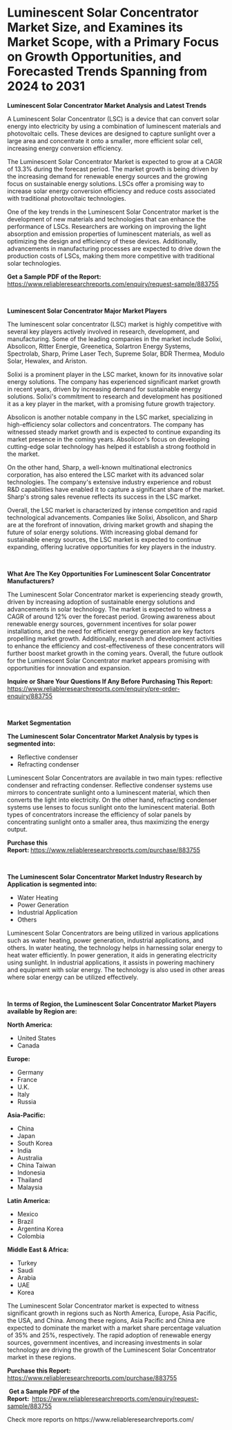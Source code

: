 <p><h1>Luminescent Solar Concentrator Market Size, and Examines its Market Scope, with a Primary Focus on Growth Opportunities, and Forecasted Trends Spanning from 2024 to 2031</h1></p><p><strong>Luminescent Solar Concentrator Market Analysis and Latest Trends</strong></p>
<p><p>A Luminescent Solar Concentrator (LSC) is a device that can convert solar energy into electricity by using a combination of luminescent materials and photovoltaic cells. These devices are designed to capture sunlight over a large area and concentrate it onto a smaller, more efficient solar cell, increasing energy conversion efficiency.</p><p>The Luminescent Solar Concentrator Market is expected to grow at a CAGR of 13.3% during the forecast period. The market growth is being driven by the increasing demand for renewable energy sources and the growing focus on sustainable energy solutions. LSCs offer a promising way to increase solar energy conversion efficiency and reduce costs associated with traditional photovoltaic technologies.</p><p>One of the key trends in the Luminescent Solar Concentrator market is the development of new materials and technologies that can enhance the performance of LSCs. Researchers are working on improving the light absorption and emission properties of luminescent materials, as well as optimizing the design and efficiency of these devices. Additionally, advancements in manufacturing processes are expected to drive down the production costs of LSCs, making them more competitive with traditional solar technologies.</p></p>
<p><strong>Get a Sample PDF of the Report:&nbsp;</strong> <a href="https://www.reliableresearchreports.com/enquiry/request-sample/883755">https://www.reliableresearchreports.com/enquiry/request-sample/883755</a></p>
<p>&nbsp;</p>
<p><strong>Luminescent Solar Concentrator Major Market Players</strong></p>
<p><p>The luminescent solar concentrator (LSC) market is highly competitive with several key players actively involved in research, development, and manufacturing. Some of the leading companies in the market include Solixi, Absolicon, Ritter Energie, Greenetica, Solartron Energy Systems, Spectrolab, Sharp, Prime Laser Tech, Supreme Solar, BDR Thermea, Modulo Solar, Hewalex, and Ariston.</p><p>Solixi is a prominent player in the LSC market, known for its innovative solar energy solutions. The company has experienced significant market growth in recent years, driven by increasing demand for sustainable energy solutions. Solixi's commitment to research and development has positioned it as a key player in the market, with a promising future growth trajectory.</p><p>Absolicon is another notable company in the LSC market, specializing in high-efficiency solar collectors and concentrators. The company has witnessed steady market growth and is expected to continue expanding its market presence in the coming years. Absolicon's focus on developing cutting-edge solar technology has helped it establish a strong foothold in the market.</p><p>On the other hand, Sharp, a well-known multinational electronics corporation, has also entered the LSC market with its advanced solar technologies. The company's extensive industry experience and robust R&D capabilities have enabled it to capture a significant share of the market. Sharp's strong sales revenue reflects its success in the LSC market.</p><p>Overall, the LSC market is characterized by intense competition and rapid technological advancements. Companies like Solixi, Absolicon, and Sharp are at the forefront of innovation, driving market growth and shaping the future of solar energy solutions. With increasing global demand for sustainable energy sources, the LSC market is expected to continue expanding, offering lucrative opportunities for key players in the industry.</p></p>
<p>&nbsp;</p>
<p><strong>What Are The Key Opportunities For Luminescent Solar Concentrator Manufacturers?</strong></p>
<p><p>The Luminescent Solar Concentrator market is experiencing steady growth, driven by increasing adoption of sustainable energy solutions and advancements in solar technology. The market is expected to witness a CAGR of around 12% over the forecast period. Growing awareness about renewable energy sources, government incentives for solar power installations, and the need for efficient energy generation are key factors propelling market growth. Additionally, research and development activities to enhance the efficiency and cost-effectiveness of these concentrators will further boost market growth in the coming years. Overall, the future outlook for the Luminescent Solar Concentrator market appears promising with opportunities for innovation and expansion.</p></p>
<p><strong>Inquire or Share Your Questions If Any Before Purchasing This Report:</strong> <a href="https://www.reliableresearchreports.com/enquiry/pre-order-enquiry/883755">https://www.reliableresearchreports.com/enquiry/pre-order-enquiry/883755</a></p>
<p>&nbsp;</p>
<p><strong>Market Segmentation</strong></p>
<p><strong>The Luminescent Solar Concentrator Market Analysis by types is segmented into:</strong></p>
<p><ul><li>Reflective condenser</li><li>Refracting condenser</li></ul></p>
<p><p>Luminescent Solar Concentrators are available in two main types: reflective condenser and refracting condenser. Reflective condenser systems use mirrors to concentrate sunlight onto a luminescent material, which then converts the light into electricity. On the other hand, refracting condenser systems use lenses to focus sunlight onto the luminescent material. Both types of concentrators increase the efficiency of solar panels by concentrating sunlight onto a smaller area, thus maximizing the energy output.</p></p>
<p><strong>Purchase this Report:&nbsp;</strong><a href="https://www.reliableresearchreports.com/purchase/883755">https://www.reliableresearchreports.com/purchase/883755</a></p>
<p>&nbsp;</p>
<p><strong>The Luminescent Solar Concentrator Market Industry Research by Application is segmented into:</strong></p>
<p><ul><li>Water Heating</li><li>Power Generation</li><li>Industrial Application</li><li>Others</li></ul></p>
<p><p>Luminescent Solar Concentrators are being utilized in various applications such as water heating, power generation, industrial applications, and others. In water heating, the technology helps in harnessing solar energy to heat water efficiently. In power generation, it aids in generating electricity using sunlight. In industrial applications, it assists in powering machinery and equipment with solar energy. The technology is also used in other areas where solar energy can be utilized effectively.</p></p>
<p>&nbsp;</p>
<p><strong>In terms of Region, the Luminescent Solar Concentrator Market Players available by Region are:</strong></p>
<p>
    <p> <strong> North America: </strong>
        <ul>
            <li>United States</li>
            <li>Canada</li>
        </ul>
        </p> 
    <p> <strong> Europe: </strong>
        <ul>
            <li>Germany</li>
            <li>France</li>
            <li>U.K.</li>
            <li>Italy</li>
            <li>Russia</li>
        </ul>
        </p> 
    <p> <strong> Asia-Pacific: </strong>
        <ul>
            <li>China</li>
            <li>Japan</li>
            <li>South Korea</li>
            <li>India</li>
            <li>Australia</li>
            <li>China Taiwan</li>
            <li>Indonesia</li>
            <li>Thailand</li>
            <li>Malaysia</li>
        </ul>
        </p> 
    <p> <strong> Latin America: </strong>
        <ul>
            <li>Mexico</li>
            <li>Brazil</li>
            <li>Argentina Korea</li>
            <li>Colombia</li>
        </ul>
        </p> 
    <p> <strong> Middle East & Africa: </strong>
        <ul>
            <li>Turkey</li>
            <li>Saudi</li>
            <li>Arabia</li>
            <li>UAE</li>
            <li>Korea</li>
        </ul>
    </p>
    </p>
<p><p>The Luminescent Solar Concentrator market is expected to witness significant growth in regions such as North America, Europe, Asia Pacific, the USA, and China. Among these regions, Asia Pacific and China are expected to dominate the market with a market share percentage valuation of 35% and 25%, respectively. The rapid adoption of renewable energy sources, government incentives, and increasing investments in solar technology are driving the growth of the Luminescent Solar Concentrator market in these regions.</p></p>
<p><strong>Purchase this Report: </strong><a href="https://www.reliableresearchreports.com/purchase/883755">https://www.reliableresearchreports.com/purchase/883755</a></p>
<p>&nbsp;<strong>Get a Sample PDF of the Report:&nbsp;&nbsp;</strong><a href="https://www.reliableresearchreports.com/enquiry/request-sample/883755">https://www.reliableresearchreports.com/enquiry/request-sample/883755</a></p>
<p><strong></strong></p>
<p>Check more reports on https://www.reliableresearchreports.com/</p>